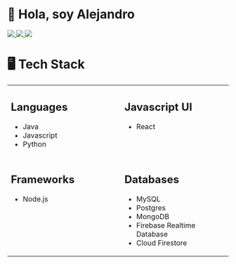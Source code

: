 # 👋 Hola, soy Alejandro


<div>
    <a href="https://www.linkedin.com/in/hasandovalc">
        <img src="https://img.shields.io/badge/linkedin-%230077B5.svg?&style=for-the-badge&logo=linkedin&logoColor=white" />
    </a>
    <a href="https://medium.com/hascdev">
        <img src="https://img.shields.io/badge/medium-%2312100E.svg?&style=for-the-badge&logo=medium&logoColor=white" />
    </a>
    <a href="https://twitter.com/Alejandr0S">
        <img src="https://img.shields.io/badge/twitter-%231DA1F2.svg?&style=for-the-badge&logo=twitter&logoColor=white" />
    </a>
</div>



# 🖥️ Tech Stack

<table><tbody><tr><td valign="top" width="420">

## Languages

- Java
- Javascript
- Python
 
</td><td valign="top" width="420">

## Javascript UI

- React
 
</td></tr><tr><td valign="top" width="420">

## Frameworks

- Node.js
 
</td><td valign="top" width="420">

## Databases

- MySQL
- Postgres
- MongoDB
- Firebase Realtime Database
- Cloud Firestore
 
</td></tr></tbody></table> 

<!---
hascdev/hascdev is a ✨ special ✨ repository because its `README.md` (this file) appears on your GitHub profile.
You can click the Preview link to take a look at your changes.
--->
